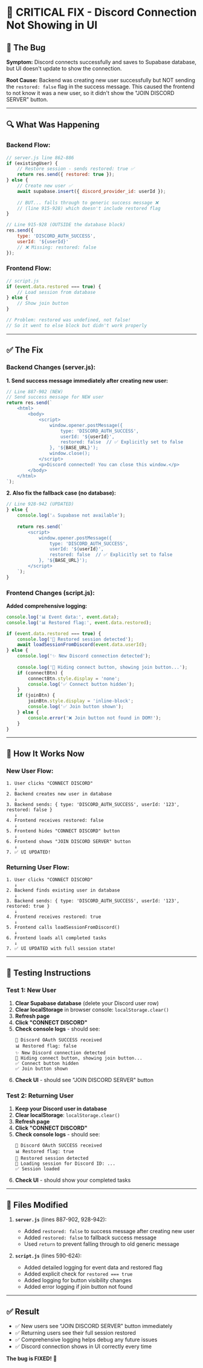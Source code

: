 # 🔧 CRITICAL FIX - Discord Connection Not Showing in UI

## 🐛 The Bug

**Symptom:** Discord connects successfully and saves to Supabase database, but UI doesn't update to show the connection.

**Root Cause:** Backend was creating new user successfully but NOT sending the `restored: false` flag in the success message. This caused the frontend to not know it was a new user, so it didn't show the "JOIN DISCORD SERVER" button.

---

## 🔍 What Was Happening

### Backend Flow:
```javascript
// server.js line 862-886
if (existingUser) {
    // Restore session - sends restored: true ✅
    return res.send({ restored: true });
} else {
    // Create new user ✅
    await supabase.insert({ discord_provider_id: userId });
    
    // BUT... falls through to generic success message ❌
    // (line 915-928) which doesn't include restored flag
}

// Line 915-928 (OUTSIDE the database block)
res.send({
    type: 'DISCORD_AUTH_SUCCESS',
    userId: '${userId}'
    // ❌ Missing: restored: false
});
```

### Frontend Flow:
```javascript
// script.js
if (event.data.restored === true) {
    // Load session from database
} else {
    // Show join button
}

// Problem: restored was undefined, not false!
// So it went to else block but didn't work properly
```

---

## ✅ The Fix

### Backend Changes (server.js):

**1. Send success message immediately after creating new user:**
```javascript
// Line 887-902 (NEW)
// Send success message for NEW user
return res.send(`
    <html>
        <body>
            <script>
                window.opener.postMessage({
                    type: 'DISCORD_AUTH_SUCCESS',
                    userId: '${userId}',
                    restored: false  // ✅ Explicitly set to false
                }, '${BASE_URL}');
                window.close();
            </script>
            <p>Discord connected! You can close this window.</p>
        </body>
    </html>
`);
```

**2. Also fix the fallback case (no database):**
```javascript
// Line 928-942 (UPDATED)
} else {
    console.log('⚠️ Supabase not available');
    
    return res.send(`
        <script>
            window.opener.postMessage({
                type: 'DISCORD_AUTH_SUCCESS',
                userId: '${userId}',
                restored: false  // ✅ Explicitly set to false
            }, '${BASE_URL}');
        </script>
    `);
}
```

### Frontend Changes (script.js):

**Added comprehensive logging:**
```javascript
console.log('📊 Event data:', event.data);
console.log('📊 Restored flag:', event.data.restored);

if (event.data.restored === true) {
    console.log('🔄 Restored session detected');
    await loadSessionFromDiscord(event.data.userId);
} else {
    console.log('✨ New Discord connection detected');
    
    console.log('🔄 Hiding connect button, showing join button...');
    if (connectBtn) {
        connectBtn.style.display = 'none';
        console.log('✅ Connect button hidden');
    }
    if (joinBtn) {
        joinBtn.style.display = 'inline-block';
        console.log('✅ Join button shown');
    } else {
        console.error('❌ Join button not found in DOM!');
    }
}
```

---

## 🔄 How It Works Now

### New User Flow:
```
1. User clicks "CONNECT DISCORD"
   ↓
2. Backend creates new user in database
   ↓
3. Backend sends: { type: 'DISCORD_AUTH_SUCCESS', userId: '123', restored: false }
   ↓
4. Frontend receives restored: false
   ↓
5. Frontend hides "CONNECT DISCORD" button
   ↓
6. Frontend shows "JOIN DISCORD SERVER" button
   ↓
7. ✅ UI UPDATED!
```

### Returning User Flow:
```
1. User clicks "CONNECT DISCORD"
   ↓
2. Backend finds existing user in database
   ↓
3. Backend sends: { type: 'DISCORD_AUTH_SUCCESS', userId: '123', restored: true }
   ↓
4. Frontend receives restored: true
   ↓
5. Frontend calls loadSessionFromDiscord()
   ↓
6. Frontend loads all completed tasks
   ↓
7. ✅ UI UPDATED with full session state!
```

---

## 🚀 Testing Instructions

### Test 1: New User
1. **Clear Supabase database** (delete your Discord user row)
2. **Clear localStorage** in browser console: `localStorage.clear()`
3. **Refresh page**
4. **Click "CONNECT DISCORD"**
5. **Check console logs** - should see:
   ```
   🎉 Discord OAuth SUCCESS received
   📊 Restored flag: false
   ✨ New Discord connection detected
   🔄 Hiding connect button, showing join button...
   ✅ Connect button hidden
   ✅ Join button shown
   ```
6. **Check UI** - should see "JOIN DISCORD SERVER" button

### Test 2: Returning User
1. **Keep your Discord user in database**
2. **Clear localStorage**: `localStorage.clear()`
3. **Refresh page**
4. **Click "CONNECT DISCORD"**
5. **Check console logs** - should see:
   ```
   🎉 Discord OAuth SUCCESS received
   📊 Restored flag: true
   🔄 Restored session detected
   🔄 Loading session for Discord ID: ...
   ✅ Session loaded
   ```
6. **Check UI** - should show your completed tasks

---

## 📝 Files Modified

1. **`server.js`** (lines 887-902, 928-942):
   - Added `restored: false` to success message after creating new user
   - Added `restored: false` to fallback success message
   - Used `return` to prevent falling through to old generic message

2. **`script.js`** (lines 590-624):
   - Added detailed logging for event data and restored flag
   - Added explicit check for `restored === true`
   - Added logging for button visibility changes
   - Added error logging if join button not found

---

## ✅ Result

- ✅ New users see "JOIN DISCORD SERVER" button immediately
- ✅ Returning users see their full session restored
- ✅ Comprehensive logging helps debug any future issues
- ✅ Discord connection shows in UI correctly every time

**The bug is FIXED!** 🎉
